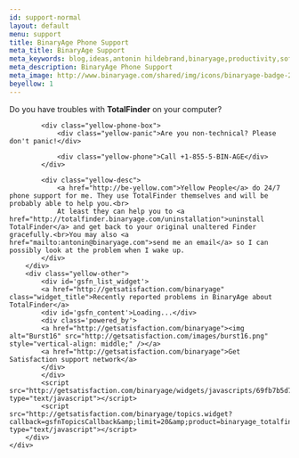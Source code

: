 ```yaml
---
id: support-normal
layout: default
menu: support
title: BinaryAge Phone Support
meta_title: BinaryAge Support
meta_keywords: blog,ideas,antonin hildebrand,binaryage,productivity,software,web,development,support
meta_description: BinaryAge Phone Support
meta_image: http://www.binaryage.com/shared/img/icons/binaryage-badge-256.png
beyellow: 1
---
```


<div id="main-yellow">
    <div class="container">
        <div class="yellow-box-wrapper">
            <div class="yellow-intro">Do you have troubles with <strong>TotalFinder</strong> on your computer?</div>

            <div class="yellow-phone-box">
                <div class="yellow-panic">Are you non-technical? Please don't panic!</div>
        
                <div class="yellow-phone">Call +1-855-5-BIN-AGE</div>
            </div>
        
            <div class="yellow-desc">
                <a href="http://be-yellow.com">Yellow People</a> do 24/7 phone support for me. They use TotalFinder themselves and will be probably able to help you.<br>
                At least they can help you to <a href="http://totalfinder.binaryage.com/uninstallation">uninstall TotalFinder</a> and get back to your original unaltered Finder gracefully.<br>You may also <a href="mailto:antonin@binaryage.com">send me an email</a> so I can possibly look at the problem when I wake up.
            </div>
        </div>
        <div class="yellow-other">
            <div id='gsfn_list_widget'>
            <a href="http://getsatisfaction.com/binaryage" class="widget_title">Recently reported problems in BinaryAge about TotalFinder</a>
            <div id='gsfn_content'>Loading...</div>
            <div class='powered_by'>
            <a href="http://getsatisfaction.com/binaryage"><img alt="Burst16" src="http://getsatisfaction.com/images/burst16.png" style="vertical-align: middle;" /></a>
            <a href="http://getsatisfaction.com/binaryage">Get Satisfaction support network</a>
            </div>
            </div>
            <script src="http://getsatisfaction.com/binaryage/widgets/javascripts/69fb7b5d71/widgets.js" type="text/javascript"></script>
            <script src="http://getsatisfaction.com/binaryage/topics.widget?callback=gsfnTopicsCallback&amp;limit=20&amp;product=binaryage_totalfinder&amp;style=problem" type="text/javascript"></script>
        </div>
    </div>
</div>
